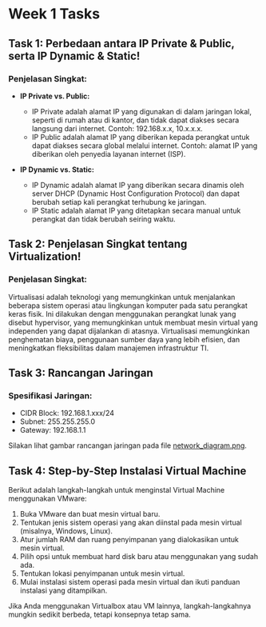 # Week 1 Tasks

## Task 1: Perbedaan antara IP Private & Public, serta IP Dynamic & Static!

### Penjelasan Singkat:
- **IP Private vs. Public:**
  - IP Private adalah alamat IP yang digunakan di dalam jaringan lokal, seperti di rumah atau di kantor, dan tidak dapat diakses secara langsung dari internet. Contoh: 192.168.x.x, 10.x.x.x.
  - IP Public adalah alamat IP yang diberikan kepada perangkat untuk dapat diakses secara global melalui internet. Contoh: alamat IP yang diberikan oleh penyedia layanan internet (ISP).

- **IP Dynamic vs. Static:**
  - IP Dynamic adalah alamat IP yang diberikan secara dinamis oleh server DHCP (Dynamic Host Configuration Protocol) dan dapat berubah setiap kali perangkat terhubung ke jaringan.
  - IP Static adalah alamat IP yang ditetapkan secara manual untuk perangkat dan tidak berubah seiring waktu.

## Task 2: Penjelasan Singkat tentang Virtualization!

### Penjelasan Singkat:
Virtualisasi adalah teknologi yang memungkinkan untuk menjalankan beberapa sistem operasi atau lingkungan komputer pada satu perangkat keras fisik. Ini dilakukan dengan menggunakan perangkat lunak yang disebut hypervisor, yang memungkinkan untuk membuat mesin virtual yang independen yang dapat dijalankan di atasnya. Virtualisasi memungkinkan penghematan biaya, penggunaan sumber daya yang lebih efisien, dan meningkatkan fleksibilitas dalam manajemen infrastruktur TI.

## Task 3: Rancangan Jaringan

### Spesifikasi Jaringan:
- CIDR Block: 192.168.1.xxx/24
- Subnet: 255.255.255.0
- Gateway: 192.168.1.1

Silakan lihat gambar rancangan jaringan pada file [network_diagram.png](link_gambar_diagrams.net).

## Task 4: Step-by-Step Instalasi Virtual Machine

Berikut adalah langkah-langkah untuk menginstal Virtual Machine menggunakan VMware:

1. Buka VMware dan buat mesin virtual baru.
2. Tentukan jenis sistem operasi yang akan diinstal pada mesin virtual (misalnya, Windows, Linux).
3. Atur jumlah RAM dan ruang penyimpanan yang dialokasikan untuk mesin virtual.
4. Pilih opsi untuk membuat hard disk baru atau menggunakan yang sudah ada.
5. Tentukan lokasi penyimpanan untuk mesin virtual.
6. Mulai instalasi sistem operasi pada mesin virtual dan ikuti panduan instalasi yang ditampilkan.

Jika Anda menggunakan Virtualbox atau VM lainnya, langkah-langkahnya mungkin sedikit berbeda, tetapi konsepnya tetap sama.
